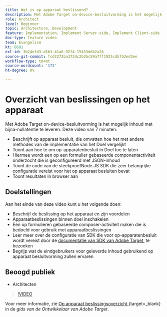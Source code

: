 ```yaml
---
title: Wat is op apparaat beslissend?
description: Met Adobe Target on-device-besluitvorming is het mogelijk inhoud met bijna-nullatentie te leveren. Bekijk deze video voor meer informatie over apparaatbeslissingen en hoe u deze kunt inschakelen.
role: Architect
level: Beginner
topic: Architecture, Development
feature: Implementation, Implement Server-side, Implement Client-side
doc-type: feature video
team: Evangelism
kt: 6691
exl-id: 3b24efd3-a5b3-41a6-92f4-15433ddb2a26
source-git-commit: fcd2273ba373dc2b3bc59a77f1925cdb7b2ed3ee
workflow-type: tm+mt
source-wordcount: '173'
ht-degree: 0%

---
```


# Overzicht van beslissingen op het apparaat

Met Adobe Target on-device-besluitvorming is het mogelijk inhoud met bijna-nullatentie te leveren. Deze video van 7 minuten:

* Beschrijft op apparaat besluit, die omvatten hoe het met andere methodes van de implementatie van het Doel vergelijkt
* Toont aan hoe te om op-apparatenbesluit in Doel toe te laten
* Hiermee wordt een op een formulier gebaseerde componentactiviteit onderzocht die is geconfigureerd met JSON-inhoud
* Toont de code van de steekproefNode.JS SDK die zeer belangrijke configuratie vereist voor het op apparaat besluiten bevat
* Toont resultaten in browser aan

## Doelstellingen

Aan het einde van deze video kunt u het volgende doen:

* Beschrijf de beslissing op het apparaat en zijn voordelen
* Apparaatbeslissingen binnen doel inschakelen
* Een op formulieren gebaseerde composer-activiteit maken die is bedoeld voor gebruik met apparaatbeslissingen
* Leer meer over de configuratie van SDK die voor op-apparatenbesluit wordt vereist door de [&#x200B; documentatie van SDK van Adobe Target &#x200B;](https://experienceleague.adobe.com/nl/docs/target-dev/developer/server-side/on-device-decisioning/overview) te bezoeken
* Begrijp wat de eindgebruikers voor geleverde inhoud gebruikend op apparaat besluitvorming zullen ervaren

## Beoogd publiek

* Architecten

>[!VIDEO](https://video.tv.adobe.com/v/329032/?quality=12)

Voor meer informatie, zie [&#x200B; Op apparaat beslissingsoverzicht &#x200B;](https://experienceleague.adobe.com/docs/target-dev/developer/server-side/on-device-decisioning/overview.html?lang=nl-NL){target=_blank} in de *gids van de Ontwikkelaar van Adobe Target*.
